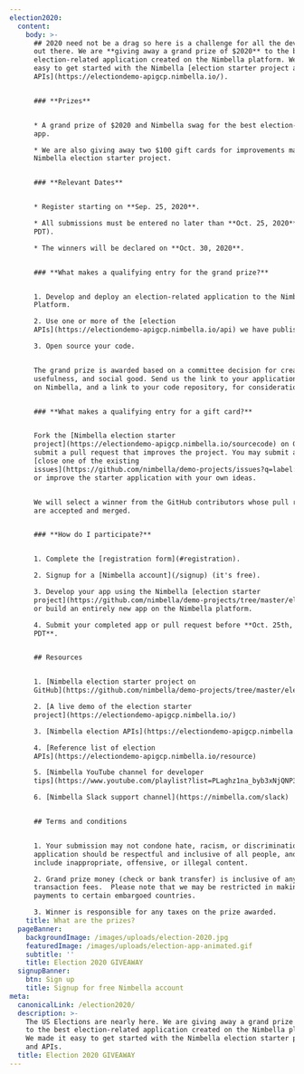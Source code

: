 ```yaml
---
election2020:
  content:
    body: >-
      ## 2020 need not be a drag so here is a challenge for all the developers
      out there. We are **giving away a grand prize of $2020** to the best
      election-related application created on the Nimbella platform. We made it
      easy to get started with the Nimbella [election starter project and
      APIs](https://electiondemo-apigcp.nimbella.io/).


      ### **Prizes**


      * A grand prize of $2020 and Nimbella swag for the best election-related
      app.

      * We are also giving away two $100 gift cards for improvements made to the
      Nimbella election starter project.


      ### **Relevant Dates**


      * Register starting on **Sep. 25, 2020**. 

      * All submissions must be entered no later than **Oct. 25, 2020** (11:59PM
      PDT).

      * The winners will be declared on **Oct. 30, 2020**.


      ### **What makes a qualifying entry for the grand prize?**


      1. Develop and deploy an election-related application to the Nimbella
      Platform.

      2. Use one or more of the [election
      APIs](https://electiondemo-apigcp.nimbella.io/api) we have published.

      3. Open source your code.


      The grand prize is awarded based on a committee decision for creativity,
      usefulness, and social good. Send us the link to your application hosted
      on Nimbella, and a link to your code repository, for consideration.


      ### **What makes a qualifying entry for a gift card?**


      Fork the [Nimbella election starter
      project](https://electiondemo-apigcp.nimbella.io/sourcecode) on GitHub and
      submit a pull request that improves the project. You may submit a patch to
      [close one of the existing
      issues](https://github.com/nimbella/demo-projects/issues?q=label:"election+starter"+),
      or improve the starter application with your own ideas.


      We will select a winner from the GitHub contributors whose pull requests
      are accepted and merged.


      ### **How do I participate?**


      1. Complete the [registration form](#registration).

      2. Signup for a [Nimbella account](/signup) (it's free).

      3. Develop your app using the Nimbella [election starter
      project](https://github.com/nimbella/demo-projects/tree/master/election)
      or build an entirely new app on the Nimbella platform.

      4. Submit your completed app or pull request before **Oct. 25th, 11:59pm
      PDT**.


      ## Resources


      1. [Nimbella election starter project on
      GitHub](https://github.com/nimbella/demo-projects/tree/master/election)

      2. [A live demo of the election starter
      project](https://electiondemo-apigcp.nimbella.io/)

      3. [Nimbella election APIs](https://electiondemo-apigcp.nimbella.io/api)

      4. [Reference list of election
      APIs](https://electiondemo-apigcp.nimbella.io/resource)

      5. [Nimbella YouTube channel for developer
      tips](https://www.youtube.com/playlist?list=PLaghz1na_byb3xNjQNP3F8zLaiUgnFzEH)

      6. [Nimbella Slack support channel](https://nimbella.com/slack)


      ## Terms and conditions


      1. Your submission may not condone hate, racism, or discrimination. The
      application should be respectful and inclusive of all people, and may not
      include inappropriate, offensive, or illegal content.

      2. Grand prize money (check or bank transfer) is inclusive of any
      transaction fees.  Please note that we may be restricted in making
      payments to certain embargoed countries.

      3. Winner is responsible for any taxes on the prize awarded.
    title: What are the prizes?
  pageBanner:
    backgroundImage: /images/uploads/election-2020.jpg
    featuredImage: /images/uploads/election-app-animated.gif
    subtitle: ''
    title: Election 2020 GIVEAWAY
  signupBanner:
    btn: Sign up
    title: Signup for free Nimbella account
meta:
  canonicalLink: /election2020/
  description: >-
    The US Elections are nearly here. We are giving away a grand prize of $2020
    to the best election-related application created on the Nimbella platform.
    We made it easy to get started with the Nimbella election starter project
    and APIs. 
  title: Election 2020 GIVEAWAY
---
```


